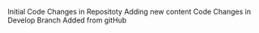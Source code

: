 Initial Code Changes in Repositoty
Adding new content
Code Changes in Develop Branch
Added from gitHub
